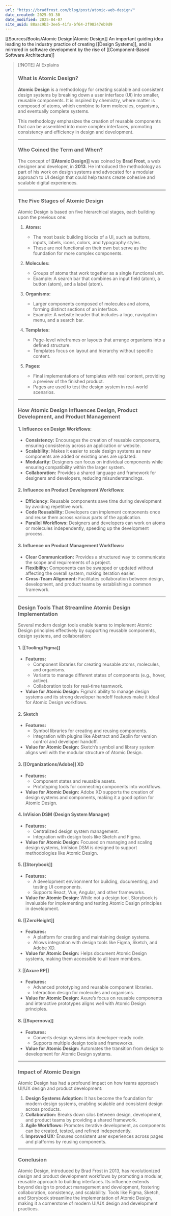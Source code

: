 ```yaml
---
url: "https://bradfrost.com/blog/post/atomic-web-design/"
date_created: 2025-03-30
date_modified: 2025-04-07
site_uuid: 88aac9b3-3ee5-41fa-bf64-2f98247eb9d9
---
```


[[Sources/Books/Atomic Design|Atomic Design]]
An important guiding idea leading to the industry practice of creating [[Design Systems]], and is mirrored in software development by the rise of [[Component-Based Software Architecture]]

> [!NOTE] AI Explains
> ### **What is Atomic Design?**
> 
> **Atomic Design** is a methodology for creating scalable and consistent design systems by breaking down a user interface (UI) into smaller, reusable components. It is inspired by chemistry, where matter is composed of atoms, which combine to form molecules, organisms, and eventually complete systems.
> 
> This methodology emphasizes the creation of reusable components that can be assembled into more complex interfaces, promoting consistency and efficiency in design and development.
> 
> ---
> 
> ### **Who Coined the Term and When?**
> 
> The concept of **[[Atomic Design]]** was coined by **Brad Frost**, a web designer and developer, in **2013**. He introduced the methodology as part of his work on design systems and advocated for a modular approach to UI design that could help teams create cohesive and scalable digital experiences.
> 
> ---
> 
> ### **The Five Stages of Atomic Design**
> 
> Atomic Design is based on five hierarchical stages, each building upon the previous one:
> 
> 1. **Atoms:**
>     
>     - The most basic building blocks of a UI, such as buttons, inputs, labels, icons, colors, and typography styles.
>     - These are not functional on their own but serve as the foundation for more complex components.
> 2. **Molecules:**
>     
>     - Groups of atoms that work together as a single functional unit.
>     - Example: A search bar that combines an input field (atom), a button (atom), and a label (atom).
> 3. **Organisms:**
>     
>     - Larger components composed of molecules and atoms, forming distinct sections of an interface.
>     - Example: A website header that includes a logo, navigation menu, and a search bar.
> 4. **Templates:**
>     
>     - Page-level wireframes or layouts that arrange organisms into a defined structure.
>     - Templates focus on layout and hierarchy without specific content.
> 5. **Pages:**
>     
>     - Final implementations of templates with real content, providing a preview of the finished product.
>     - Pages are used to test the design system in real-world scenarios.
> 
> ---
> 
> ### **How Atomic Design Influences Design, Product Development, and Product Management**
> 
> #### **1. Influence on Design Workflows:**
> 
> - **Consistency:** Encourages the creation of reusable components, ensuring consistency across an application or website.
> - **Scalability:** Makes it easier to scale design systems as new components are added or existing ones are updated.
> - **Modularity:** Designers can focus on individual components while ensuring compatibility within the larger system.
> - **Collaboration:** Provides a shared language and framework for designers and developers, reducing misunderstandings.
> 
> #### **2. Influence on Product Development Workflows:**
> 
> - **Efficiency:** Reusable components save time during development by avoiding repetitive work.
> - **Code Reusability:** Developers can implement components once and reuse them across various parts of the application.
> - **Parallel Workflows:** Designers and developers can work on atoms or molecules independently, speeding up the development process.
> 
> #### **3. Influence on Product Management Workflows:**
> 
> - **Clear Communication:** Provides a structured way to communicate the scope and requirements of a project.
> - **Flexibility:** Components can be swapped or updated without affecting the overall system, making iteration easier.
> - **Cross-Team Alignment:** Facilitates collaboration between design, development, and product teams by establishing a common framework.
> 
> ---
> 
> ### **Design Tools That Streamline Atomic Design Implementation**
> 
> Several modern design tools enable teams to implement Atomic Design principles effectively by supporting reusable components, design systems, and collaboration:
> 
> #### **1. [[Tooling/Figma]]**
> 
> - **Features:**
>     - Component libraries for creating reusable atoms, molecules, and organisms.
>     - Variants to manage different states of components (e.g., hover, active).
>     - Collaboration tools for real-time teamwork.
> - **Value for Atomic Design:** Figma’s ability to manage design systems and its strong developer handoff features make it ideal for Atomic Design workflows.
> 
> #### **2. Sketch**
> 
> - **Features:**
>     - Symbol libraries for creating and reusing components.
>     - Integration with plugins like Abstract and Zeplin for version control and developer handoff.
> - **Value for Atomic Design:** Sketch’s symbol and library system aligns well with the modular structure of Atomic Design.
> 
> #### **3. [[Organizations/Adobe]] XD**
> 
> - **Features:**
>     - Component states and reusable assets.
>     - Prototyping tools for connecting components into workflows.
> - **Value for Atomic Design:** Adobe XD supports the creation of design systems and components, making it a good option for Atomic Design.
> 
> #### **4. InVision DSM (Design System Manager)**
> 
> - **Features:**
>     - Centralized design system management.
>     - Integration with design tools like Sketch and Figma.
> - **Value for Atomic Design:** Focused on managing and scaling design systems, InVision DSM is designed to support methodologies like Atomic Design.
> 
> #### **5. [[Storybook]]**
> 
> - **Features:**
>     - A development environment for building, documenting, and testing UI components.
>     - Supports React, Vue, Angular, and other frameworks.
> - **Value for Atomic Design:** While not a design tool, Storybook is invaluable for implementing and testing Atomic Design principles in development.
> 
> #### **6. [[ZeroHeight]]**
> 
> - **Features:**
>     - A platform for creating and maintaining design systems.
>     - Allows integration with design tools like Figma, Sketch, and Adobe XD.
> - **Value for Atomic Design:** Helps document Atomic Design systems, making them accessible to all team members.
> 
> #### **7. [[Axure RP]]**
> 
> - **Features:**
>     - Advanced prototyping and reusable component libraries.
>     - Interaction design for molecules and organisms.
> - **Value for Atomic Design:** Axure’s focus on reusable components and interactive prototypes aligns well with Atomic Design principles.
> 
> #### **8. [[Supernova]]**
> 
> - **Features:**
>     - Converts design systems into developer-ready code.
>     - Supports multiple design tools and frameworks.
> - **Value for Atomic Design:** Automates the transition from design to development for Atomic Design systems.
> 
> ---
> 
> ### **Impact of Atomic Design**
> 
> Atomic Design has had a profound impact on how teams approach UI/UX design and product development:
> 
> 1. **Design Systems Adoption:** It has become the foundation for modern design systems, enabling scalable and consistent design across products.
> 2. **Collaboration:** Breaks down silos between design, development, and product teams by providing a shared framework.
> 3. **Agile Workflows:** Promotes iterative development, as components can be created, tested, and refined independently.
> 4. **Improved UX:** Ensures consistent user experiences across pages and platforms by reusing components.
> 
> ---
> 
> ### **Conclusion**
> 
> Atomic Design, introduced by Brad Frost in 2013, has revolutionized design and product development workflows by promoting a modular, reusable approach to building interfaces. Its influence extends beyond design to product management and development, fostering collaboration, consistency, and scalability. Tools like Figma, Sketch, and Storybook streamline the implementation of Atomic Design, making it a cornerstone of modern UI/UX design and development practices.